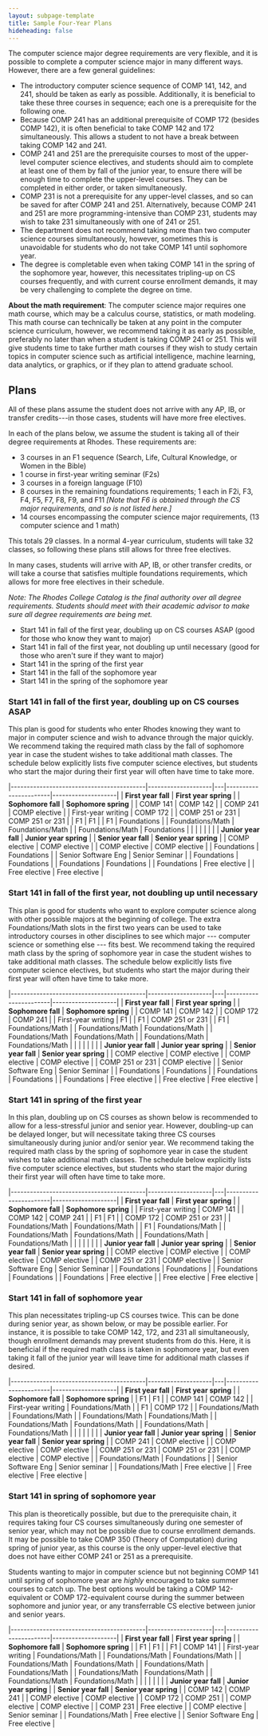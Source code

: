 ```yaml
---
layout: subpage-template
title: Sample Four-Year Plans
hideheading: false
---
```

<style>
table {
  border: 1px solid black;
  padding: 5px;
  margin-bottom: 2em;
}

td, th {
  border: 2px solid black;
  padding: 5px;
}
</style>

The computer science major degree requirements are very flexible, and it is possible to complete
a computer science major in many different ways.  However, there are a few general guidelines:

- The introductory computer science sequence of COMP 141, 142, and 241, should be taken as early as possible.
  Additionally, it is beneficial to take these three courses in sequence; each one is a prerequisite for the following one.
- Because COMP 241 has an additional prerequisite of COMP 172 (besides COMP 142), it is often beneficial to take COMP 142 and 172 simultaneously.
  This allows a student to not have a break between taking COMP 142 and 241.
- COMP 241 and 251 are the prerequisite courses to most of the upper-level computer science electives, and students should aim to complete
  at least one of them by fall of the junior year, to ensure there will be enough time to complete the upper-level courses.  They can be completed in
  either order, or taken simultaneously.
- COMP 231 is not a prerequisite for any upper-level classes, and so can be saved for after COMP 241 and 251.  Alternatively, because
  COMP 241 and 251 are more programming-intensive than COMP 231, students may wish to take 231 simultaneously with one of 241 or 251.
- The department does not recommend taking more than two computer science courses simultaneously, however, sometimes this is unavoidable
  for students who do not take COMP 141 until sophomore year.
- The degree is completable even when taking COMP 141 in the spring of the sophomore year, however, this necessitates tripling-up on CS 
  courses frequently, and with current course enrollment demands, it may be very challenging to complete the degree on time.

**About the math requirement**: The computer science major requires one math course, which may be a calculus course, statistics,
or math modeling.  This math course can technically be taken at any point in the computer science curriculum, however, we recommend taking
it as early as possible, preferably no later than when a student is taking COMP 241 or 251.  This will give students time to take further
math courses if they wish to study certain topics in computer science such as artificial intelligence, machine learning, data analytics, or graphics,
or if they plan to attend graduate school.
   
## Plans
   
All of these plans assume the student does not arrive with any AP, IB, or transfer credits---in 
those cases, students will have more free electives.

In each of the plans below, we assume the student is taking all of their degree requirements at Rhodes.  These
requirements are:
- 3 courses in an F1 sequence (Search, Life, Cultural Knowledge, or Women in the Bible)
- 1 course in first-year writing seminar (F2s)
- 3 courses in a foreign language (F10)
- 8 courses in the remaining foundations requirements; 1 each in F2i, F3, F4, F5, F7, F8, F9, and F11 *[Note that F6 is obtained through the CS major requirements, and so is not listed here.]*
- 14 courses encompassing the computer science major requirements, (13 computer science and 1 math)

This totals 29 classes.  In a normal 4-year curriculum, students will take 32 classes, so following these plans still allows for three free electives.

In many cases, students will arrive with AP, IB, or other transfer credits, or will take a course that satisfies multiple foundations requirements, which allows for
more free electives in their schedule.

*Note: The Rhodes College Catalog is the final authority over all degree requirements.  Students should meet with
their academic advisor to make sure all degree requirements are being met.*

- Start 141 in fall of the first year, doubling up on CS courses ASAP (good for those who know they want to major)
- Start 141 in fall of the first year, not doubling up until necessary (good for those who aren't sure if they want to major)
- Start 141 in the spring of the first year
- Start 141 in the fall of the sophomore year
- Start 141 in the spring of the sophomore year

### Start 141 in fall of the first year, doubling up on CS courses ASAP

This plan is good for students who enter Rhodes knowing they want to major in computer science and wish to advance through
the major quickly.  We recommend taking the required math class by the fall of sophomore year in case the student wishes
to take additional math classes.  The schedule below explicitly lists five computer science electives, but students who start the major
during their first year will often have time to take more.

|------------------------------------------|--------------------|---|-----------------------|--------------------|
| **First year fall**                      | **First year spring**  | | **Sophomore fall**    | **Sophomore spring**   |
| COMP 141                                 | COMP 142             |   | COMP 241              | COMP elective      |
| First-year writing                       | COMP 172             |   | COMP 251 or 231       | COMP 251 or 231    |
| F1                                       | F1                   |   | F1                    | Foundations        |
| Foundations/Math                         | Foundations/Math     |   | Foundations/Math      | Foundations        |
|                                          |                      |   |                       |                    |
| **Junior year fall**                     | **Junior year spring** | | **Senior year fall**  | **Senior year spring** |
| COMP elective                            | COMP elective        |   | COMP elective         | COMP elective      |
| Foundations                              | Foundations          |   | Senior Software Eng   | Senior Seminar     |
| Foundations                              | Foundations          |   | Foundations           | Foundations   |
| Foundations                              | Free elective        |   | Free elective         | Free elective      |

### Start 141 in fall of the first year, not doubling up until necessary

This plan is good for students who want to explore computer science along with other possible majors at the beginning
of college.  The extra Foundations/Math slots in the first two years can be used to take introductory courses in other disciplines to
see which major --- computer science or something else --- fits best.  We recommend taking the required math class by the 
spring of sophomore year in case the student wishes
to take additional math classes.  The schedule below explicitly lists five computer science electives, but students who start the major
during their first year will often have time to take more.

|------------------------------------------|--------------------|---|-----------------------|--------------------|
| **First year fall**                      | **First year spring**  | | **Sophomore fall**    | **Sophomore spring**   |
| COMP 141                                 | COMP 142             |   | COMP 172              | COMP 241      |
| First-year writing                       | F1                   |   | F1                    | COMP 251 or 231    |
| F1                                       | Foundations/Math     |   | Foundations/Math      | Foundations/Math   |
| Foundations/Math                         | Foundations/Math     |   | Foundations/Math      | Foundations/Math   |
|                                          |                      |   |                       |                    |
| **Junior year fall**                     | **Junior year spring** | | **Senior year fall**  | **Senior year spring** |
| COMP elective                            | COMP elective        |   | COMP elective         | COMP elective      |
| COMP 251 or 231                          | COMP elective        |   | Senior Software Eng   | Senior Seminar     |
| Foundations                              | Foundations          |   | Foundations           | Foundations        |
| Foundations                              | Free elective        |   | Free elective         | Free elective      |

### Start 141 in spring of the first year

In this plan, doubling up on CS courses as shown below is recommended to allow for a less-stressful junior and senior year.
However, doubling-up can be delayed longer, but will necessitate taking three CS courses simultaneously during junior and/or
senior year.  We recommend taking the required math class by the 
spring of sophomore year in case the student wishes
to take additional math classes.  The schedule below explicitly lists five computer science electives, but students who start the major
during their first year will often have time to take more.
                               
|------------------------------------------|--------------------|---|-----------------------|--------------------|
| **First year fall**                      | **First year spring**  | | **Sophomore fall**    | **Sophomore spring**   |
| First-year writing                       | COMP 141             |   | COMP 142              | COMP 241      |
| F1                                       | F1                   |   | COMP 172              | COMP 251 or 231    |
| Foundations/Math                         | Foundations/Math     |   | F1                    | Foundations/Math   |
| Foundations/Math                         | Foundations/Math     |   | Foundations/Math      | Foundations/Math   |
|                                          |                      |   |                       |                    |
| **Junior year fall**                     | **Junior year spring** | | **Senior year fall**  | **Senior year spring** |
| COMP elective                            | COMP elective        |   | COMP elective         | COMP elective      |
| COMP 251 or 231                          | COMP elective        |   | Senior Software Eng   | Senior Seminar     |
| Foundations                              | Foundations          |   | Foundations           | Foundations        |
| Foundations                              | Free elective        |   | Free elective         | Free elective      |

### Start 141 in fall of sophomore year

This plan necessitates tripling-up CS courses twice.  This can be done during senior year, as shown below, or may be 
possible earlier.  For instance, it is possible to take COMP 142, 172, and 231 all simultaneously, though enrollment
demands may prevent students from do this.  Here, it is beneficial if the required math class
is taken in sophomore year, but even taking it fall of the junior year will leave time for additional math classes
if desired.

|------------------------------------------|--------------------|---|-----------------------|--------------------|
| **First year fall**                      | **First year spring**  | | **Sophomore fall**    | **Sophomore spring**   |
| F1                                       | F1                   |   | COMP 141              | COMP 142      |
| First-year writing                       | Foundations/Math     |   | F1                    | COMP 172    |
| Foundations/Math                         | Foundations/Math     |   | Foundations/Math      | Foundations/Math   |
| Foundations/Math                         | Foundations/Math     |   | Foundations/Math      | Foundations/Math   |
|                                          |                      |   |                       |                    |
| **Junior year fall**                     | **Junior year spring** | | **Senior year fall**  | **Senior year spring** |
| COMP 241                                 | COMP elective        |   | COMP elective         | COMP elective      |
| COMP 251 or 231                          | COMP 251 or 231      |   | COMP elective         | COMP elective      |
| Foundations/Math                         | Foundations          |   | Senior Software Eng   | Senior seminar     |
| Foundations/Math                         | Free elective        |   | Free elective         | Free elective      |

### Start 141 in spring of sophomore year

This plan is theoretically possible, but due to the prerequisite chain, it requires taking four CS courses simultaneously
during one semester of senior year, which may not be possible due to course enrollment demands.  It may be possible to take
COMP 350 (Theory of Computation) during spring of junior year, as this course is the only upper-level elective that does not have
either COMP 241 or 251 as a prerequisite.

Students wanting to major in computer science but not beginning COMP 141 until spring of sophomore year are *highly* encouraged
to take summer courses to catch up.  The best options would be taking a COMP 142-equivalent or COMP 172-equivalent course during the summer between sophomore
and junior year, or any transferrable CS elective between junior and senior years.

|------------------------------------------|--------------------|---|-----------------------|--------------------|
| **First year fall**                      | **First year spring**  | | **Sophomore fall**    | **Sophomore spring**   |
| F1                                       | F1                   |   | F1                    | COMP 141      |
| First-year writing                       | Foundations/Math     |   | Foundations/Math      | Foundations/Math    |
| Foundations/Math                         | Foundations/Math     |   | Foundations/Math      | Foundations/Math   |
| Foundations/Math                         | Foundations/Math     |   | Foundations/Math      | Foundations/Math   |
|                                          |                      |   |                       |                    |
| **Junior year fall**                     | **Junior year spring** | | **Senior year fall**  | **Senior year spring** |
| COMP 142                                 | COMP 241             |   | COMP elective         | COMP elective      |
| COMP 172                                 | COMP 251             |   | COMP elective         | COMP elective      |
| COMP 231                                 | Free elective        |   | COMP elective         | Senior seminar     |
| Foundations/Math                         | Free elective        |   | Senior Software Eng   | Free elective      |
